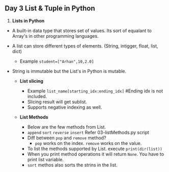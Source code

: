 ## Day 3 List & Tuple in Python

1. **Lists in Python**
- A built-in data type that stores set of values. Its sort of equalant to Array's in other programming languages.
- A list can store different types of elements. (String, intigger, float, list, dict)
  - Example `student=["Arhan",10,2.0]`
- String is immutable but the List's in Python is mutable.
  
  - **List slicing**
    - Example `list_name[starting_idx:ending_idx]` #Ending idx is not included.
    - Slicing result will get sublist.
    - Supports negative indexing as well.

  - **List Methods**
    - Below are the few methods from List.
    - `append` `sort` `reverse` `insert` Refer 03-listMethods.py script
    - Diff between `pop` and `remove` method?
      - `pop` works on the index. `remove` works on the value.
    - To list the methods supported by List. execute `print(dir(list))`
    - When you print method operations it will return `None`. You have to print list variable.
    - `sort` methos also sorts the strins in the list.
